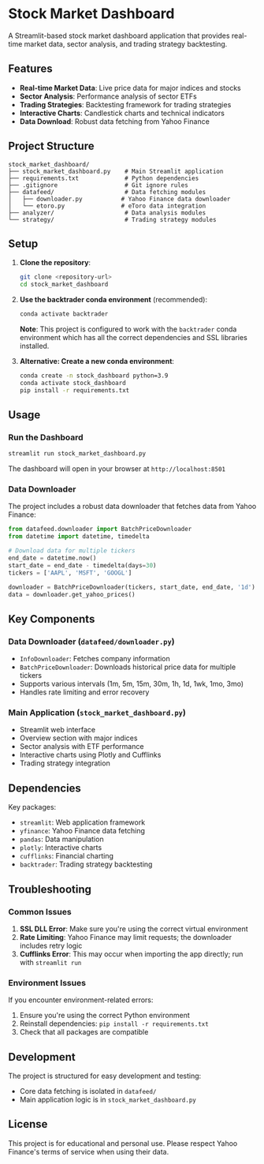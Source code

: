 # Stock Market Dashboard

A Streamlit-based stock market dashboard application that provides real-time market data, sector analysis, and trading strategy backtesting.

## Features

- **Real-time Market Data**: Live price data for major indices and stocks
- **Sector Analysis**: Performance analysis of sector ETFs
- **Trading Strategies**: Backtesting framework for trading strategies
- **Interactive Charts**: Candlestick charts and technical indicators
- **Data Download**: Robust data fetching from Yahoo Finance

## Project Structure

```
stock_market_dashboard/
├── stock_market_dashboard.py    # Main Streamlit application
├── requirements.txt             # Python dependencies
├── .gitignore                   # Git ignore rules
├── datafeed/                    # Data fetching modules
│   ├── downloader.py           # Yahoo Finance data downloader
│   └── etoro.py                # eToro data integration
├── analyzer/                    # Data analysis modules
└── strategy/                    # Trading strategy modules
```

## Setup

1. **Clone the repository**:
   ```bash
   git clone <repository-url>
   cd stock_market_dashboard
   ```

2. **Use the backtrader conda environment** (recommended):
   ```bash
   conda activate backtrader
   ```

   **Note**: This project is configured to work with the `backtrader` conda environment which has all the correct dependencies and SSL libraries installed.

3. **Alternative: Create a new conda environment**:
   ```bash
   conda create -n stock_dashboard python=3.9
   conda activate stock_dashboard
   pip install -r requirements.txt
   ```

## Usage

### Run the Dashboard

```bash
streamlit run stock_market_dashboard.py
```

The dashboard will open in your browser at `http://localhost:8501`

### Data Downloader

The project includes a robust data downloader that fetches data from Yahoo Finance:

```python
from datafeed.downloader import BatchPriceDownloader
from datetime import datetime, timedelta

# Download data for multiple tickers
end_date = datetime.now()
start_date = end_date - timedelta(days=30)
tickers = ['AAPL', 'MSFT', 'GOOGL']

downloader = BatchPriceDownloader(tickers, start_date, end_date, '1d')
data = downloader.get_yahoo_prices()
```

## Key Components

### Data Downloader (`datafeed/downloader.py`)

- `InfoDownloader`: Fetches company information
- `BatchPriceDownloader`: Downloads historical price data for multiple tickers
- Supports various intervals (1m, 5m, 15m, 30m, 1h, 1d, 1wk, 1mo, 3mo)
- Handles rate limiting and error recovery

### Main Application (`stock_market_dashboard.py`)

- Streamlit web interface
- Overview section with major indices
- Sector analysis with ETF performance
- Interactive charts using Plotly and Cufflinks
- Trading strategy integration

## Dependencies

Key packages:
- `streamlit`: Web application framework
- `yfinance`: Yahoo Finance data fetching
- `pandas`: Data manipulation
- `plotly`: Interactive charts
- `cufflinks`: Financial charting
- `backtrader`: Trading strategy backtesting

## Troubleshooting

### Common Issues

1. **SSL DLL Error**: Make sure you're using the correct virtual environment
2. **Rate Limiting**: Yahoo Finance may limit requests; the downloader includes retry logic
3. **Cufflinks Error**: This may occur when importing the app directly; run with `streamlit run`

### Environment Issues

If you encounter environment-related errors:
1. Ensure you're using the correct Python environment
2. Reinstall dependencies: `pip install -r requirements.txt`
3. Check that all packages are compatible

## Development

The project is structured for easy development and testing:

- Core data fetching is isolated in `datafeed/`
- Main application logic is in `stock_market_dashboard.py`

## License

This project is for educational and personal use. Please respect Yahoo Finance's terms of service when using their data.
